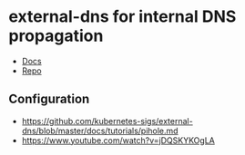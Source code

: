 # external-dns for internal DNS propagation

- [Docs](https://kubernetes-sigs.github.io/external-dns/latest/)
- [Repo](https://github.com/kubernetes-sigs/external-dns/) 

## Configuration

- https://github.com/kubernetes-sigs/external-dns/blob/master/docs/tutorials/pihole.md
- https://www.youtube.com/watch?v=jDQSKYKOgLA

